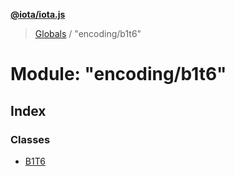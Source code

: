 **[@iota/iota.js](../README.md)**

> [Globals](../README.md) / "encoding/b1t6"

# Module: "encoding/b1t6"

## Index

### Classes

* [B1T6](../classes/_encoding_b1t6_.b1t6.md)
